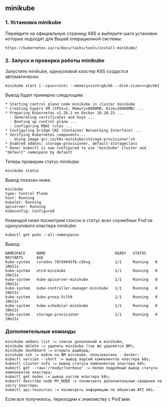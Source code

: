## minikube
### 1. Установка minikube
Перейдите на официальную страницу K8S и выберите шаги установки которые подходят для Вашей операционной системы:
```
https://kubernetes.io/ru/docs/tasks/tools/install-minikube/
```
### 2. Запуск и проверка работы minikube
Запустите minikube, одноузловой кластер K8S создастся автоматически:
```
minikube start [--cpus=<int> --memory=<int>gb/mb --disk-size=<>gb/mb]
```
Вывод будет примерно следующим:
```
* Starting control plane node minikube in cluster minikube
* Creating hyperv VM (CPUs=2, Memory=6000MB, Disk=20000MB) ...
* Preparing Kubernetes v1.26.1 on Docker 20.10.23 ...
  - Generating certificates and keys ...
  - Booting up control plane ...
  - Configuring RBAC rules ...
* Configuring bridge CNI (Container Networking Interface) ...
* Verifying Kubernetes components...
  - Using image gcr.io/k8s-minikube/storage-provisioner:v5
* Enabled addons: storage-provisioner, default-storageclass
* Done! kubectl is now configured to use "minikube" cluster and "default" namespace by default
```
Теперь проверим статус minikube:
```
minikube status
```
Вывод показан ниже:
```
minikube
type: Control Plane
host: Running
kubelet: Running
apiserver: Running
kubeconfig: Configured
```
Командой ниже посмотрим список и статус всех служебных Pod'ов одноузлового кластера minikube:
```
kubectl get pods --all-namespaces
```
Вывод:
```
NAMESPACE     NAME                               READY   STATUS    RESTARTS      AGE
kube-system   coredns-787d4945fb-cbkvg           1/1     Running   0             10m11s
kube-system   etcd-minikube                      1/1     Running   0             10m11s
kube-system   kube-apiserver-minikube            1/1     Running   0             10m11s
kube-system   kube-controller-manager-minikube   1/1     Running   0             10m11s
kube-system   kube-proxy-5clh9                   1/1     Running   0             10m11s
kube-system   kube-scheduler-minikube            1/1     Running   0             10m11s
kube-system   storage-provisioner                1/1     Running   0             10m11s
```
### Дополнительные команды
```
minikube addons list := список дополнений в minikube;
minikube delete := удалить minikube (так же удаляется ВМ);
minikube dashboard := открыть дашборд;
minikube ssh := войти на ВМ minikube, пользователь - docker;
kubectl version --short := вывод версий компонентов кластера k8s;
kubectl cluster-info := вывод статуса компонентов кластера k8s;
kubectl get --raw='/readyz?verbose' := более подробный вывод статуса компонентов кластера;
kubectl get nodes := вывод хостов кластера k8s;
kubectl describe node MY_NODE := посмотреть дополнительные сведения по хосту кластера;
kubectl api-resources := посмотреть информацию по объектам API k8s.
```
Если все получилось, переходим к знакомству с Pod'ами.
